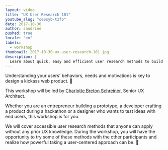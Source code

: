 ```yaml
---
layout: video
title: "UX User Research 101"
youtube_slug: "oeSsyb-tzfo"
date: 2017-10-30
author: sandrine
pushed: true
locale: "en"
labels:
  - workshop
thumbnail: 2017-10-30-ux-user-research-101.jpg
description: |
  Learn about quick, easy and efficient user research methods to build user-centered products and services.
---
```


Understanding your users' behaviors, needs and motivations is key to design a kickass web product. 👊

This workshop will be led by [Charlotte Breton Schreiner](https://charlottebretonsch.com/), Senior UX Architect.

Whether you are an entrepreneur building a prototype, a developer crafting a product during a hackathon or a designer who wants to test ideas with end users, this workshop is for you.

We will cover accessible user research methods that anyone can apply without any prior UX knowledge. During the workshop, you will have the opportunity to try some of these methods with the other participants and realize how powerful taking a user-centered approach can be. 🚀